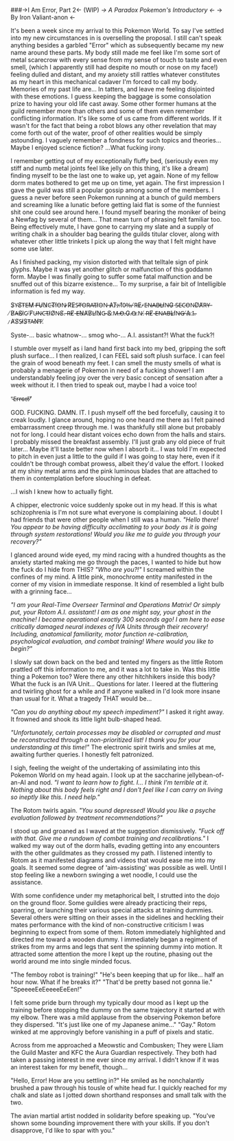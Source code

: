 ###->I Am Error, Part 2<- (WIP)
*-> A Paradox Pokemon's Introductory <-*
-> By Iron Valiant-anon <-

It's been a week since my arrival to this Pokemon World. To say I've settled into my new circumstances in is overselling the proposal. I still can't speak anything besides a garbled "Error" which as subsequently became my new name around these parts. My body still made me feel like I'm some sort of metal scarecrow with every sense from my sense of touch to taste and even smell, (which I apparently still had despite no mouth or nose on my face!) feeling dulled and distant, and my anxiety still rattles whatever constitutes as my heart in this mechanical cadaver I'm forced to call my body. Memories of my past life are... In tatters, and leave me feeling disjointed with these emotions. I guess keeping the baggage is some consolation prize to having your old life cast away. Some other former humans at the guild remember more than others and some of them even remember conflicting information. It's like some of us came from different worlds. If it wasn't for the fact that being a robot blows any other revelation that may come forth out of the water, proof of other realities would be simply astounding. I vaguely remember a fondness for such topics and theories... Maybe I enjoyed science fiction? ...What fucking irony.

I remember getting out of my exceptionally fluffy bed, (seriously even my stiff and numb metal joints feel like jelly on this thing, it's like a dream) finding myself to be the last one to wake up, yet again. None of my fellow dorm mates bothered to get me up on time, yet again. The first impression I gave the guild was still a popular gossip among some of the members. I guess a never before seen Pokemon running at a bunch of guild members and screaming like a lunatic before getting laid flat is some of the funniest shit one could see around here. I found myself bearing the moniker of being a Newfag by several of them... That mean turn of phrasing felt familiar too. Being effectively mute, I have gone to carrying my slate and a supply of writing chalk in a shoulder bag bearing the guilds titular clover, along with whatever other little trinkets I pick up along the way that I felt might have some use later.

As I finished packing, my vision distorted with that telltale sign of pink glyphs. Maybe it was yet another glitch or malfunction of this goddamn form. Maybe I was finally going to suffer some fatal malfunction and be snuffed out of this bizarre existence... To my surprise, a fair bit of Intelligible information is fed my way. 

S̷Y̴S̸T̴E̶M̷ ̴F̶U̷N̷C̶T̸I̸O̶N̴ ̷R̸E̷S̴T̶O̴R̴A̴T̴I̷O̴N̵ ̵A̷T̷:̶ ̷1̸0̴%̵.̵ ̸R̵E̷-̷E̵N̶A̴B̵L̶I̷N̶G̷ ̵S̴E̴C̵O̵N̵D̸A̸R̵Y̶ ̸B̸A̶S̸I̷C̴ ̸F̸U̶N̵C̵T̴I̷O̸N̵S̸.̵ ̵R̶E̸-̵E̶N̷A̸B̸L̴I̸N̷G̵ ̴S̸.̷M̶.̶O̶.̵G̷.̴O̶.̷N̵.̸ ̴R̶E̸-̴E̶N̴A̵B̶L̷I̸N̶G̶ ̸A̷.̷I̴.̴ ̷A̸S̸S̵I̷S̷T̵A̵N̸T̶.̸

Syste-... basic whatnow-... smog who-... A.I. assistant?! What the fuck?!

I stumble over myself as i land hand first back into my bed, gripping the soft plush surface... I then realized, I can FEEL said soft plush surface. I can feel the grain of wood beneath my feet. I can smell the musty smells of what is probably a menagerie of Pokemon in need of a fucking shower! I am understandably feeling joy over the very basic concept of sensation after a week without it. I then tried to speak out, maybe I had a voice too!

"̴E̵r̴r̵o̴r̶!̷"̸

GOD. FUCKING. DAMN. IT. I push myself off the bed forcefully, causing it to creak loudly. I glance around, hoping no one heard me there as I felt pained embarrassment creep through me. I was thankfully still alone but probably not for long. I could hear distant voices echo down from the halls and stairs. I probably missed the breakfast assembly. I'll just grab any old piece of fruit later... Maybe it'll taste better now when I absorb it... I was told I'm expected to pitch in even just a little to the guild if I was going to stay here, even if it couldn't be through combat prowess, albeit they'd value the effort. I looked at my shiny metal arms and the pink luminous blades that are attached to them in contemplation before slouching in defeat.

...I wish I knew how to actually fight.

A chipper, electronic voice suddenly spoke out in my head. If this is what schizophrenia is I'm not sure what everyone is complaining about. I doubt I had friends that were other people when I still was a human. *"Hello there! You appear to be having difficulty acclimating to your body as it is going through system restorations! Would you like me to guide you through your recovery?"*

I glanced around wide eyed, my mind racing with a hundred thoughts as the anxiety started making me go through the paces, I wanted to hide but how the fuck do I hide from THIS? *"Who are you?!"* I screamed within the confines of my mind. A little pink, monochrome entity manifested in the corner of my vision in immediate response. It kind of resembled a light bulb with a grinning face...

*"I am your Real-Time Overseer Terminal and Operations Matrix! Or simply put, your Rotom A.I. assistant! I am as one might say, your ghost in the machine! I became operational exactly 300 seconds ago! I am here to ease critically damaged neural indexes of IVA Units through their recovery! Including, anatomical familiarity, motor function re-calibration, psychological evaluation, and combat training! Where would you like to begin?"*

I slowly sat down back on the bed and tented my fingers as the little Rotom prattled off this information to me, and it was a lot to take in. Was this little thing a Pokemon too? Were there any other hitchhikers inside this body? What the fuck is an IVA Unit... Questions for later. I leered at the fluttering and twirling ghost for a while and if anyone walked in I'd look more insane than usual for it. What a tragedy THAT would be...

*"Can you do anything about my speech impediment?"* I asked it right away. It frowned and shook its little light bulb-shaped head.

*"Unfortunately, certain processes may be disabled or corrupted and must be reconstructed through a non-prioritized list! I thank you for your understanding at this time!"* The electronic spirit twirls and smiles at me, awaiting further queries. I honestly felt patronized.

I sigh, feeling the weight of the undertaking of assimilating into this Pokemon World on my head again. I look up at the saccharine jellybean-of-an-AI and nod. *"I want to learn how to fight. I... I think I'm terrible at it. Nothing about this body feels right and I don't feel like I can carry on living so ineptly like this. I need help."*

The Rotom twirls again. *"You sound depressed! Would you like a psyche evaluation followed by treatment recommendations?"*

I stood up and groaned as I waved at the suggestion dismissively. *"Fuck off with that. Give me a rundown of combat training and recalibrations."* I walked my way out of the dorm halls, evading getting into any encounters with the other guildmates as they crossed my path. I listened intently to Rotom as it manifested diagrams and videos that would ease me into my goals. It seemed some degree of 'aim-assisting' was possible as well. Until I stop feeling like a newborn swinging a wet noodle, I could use the assistance.

With some confidence under my metaphorical belt, I strutted into the dojo on the ground floor. Some guildies were already practicing their reps, sparring, or launching their various special attacks at training dummies. Several others were sitting on their asses in the sidelines and heckling their mates performance with the kind of non-constructive criticism I was beginning to expect from some of them. Rotom immediately highlighted and directed me toward a wooden dummy. I immediately began a regiment of strikes from my arms and legs that sent the spinning dummy into motion. It attracted some attention the more I kept up the routine, phasing out the world around me into single minded focus.

"The femboy robot is training!" "He's been keeping that up for like... half an hour now. What if he breaks it?" "That'd be pretty based not gonna lie." "SpeeeeEeEeeeeEeEen!"

I felt some pride burn through my typically dour mood as I kept up the training before stopping the dummy on the same trajectory it started at with my elbow. There was a mild applause from the observing Pokemon before they dispersed. "It's just like one of my Japanese anime..." "Gay." Rotom winked at me approvingly before vanishing in a puff of pixels and static.

Across from me approached a Meowstic and Combusken; They were Lliam the Guild Master and KFC the Aura Guardian respectively. They both had taken a passing interest in me ever since my arrival. I didn't know if it was an interest taken for my benefit, though...

"Hello, Error! How are you settling in?" He smiled as he nonchalantly brushed a paw through his tousle of white head fur. I quickly reached for my chalk and slate as I jotted down shorthand responses and small talk with the two.

The avian martial artist nodded in solidarity before speaking up. "You've shown some bounding improvement there with your skills. If you don't disapprove, I'd like to spar with you."